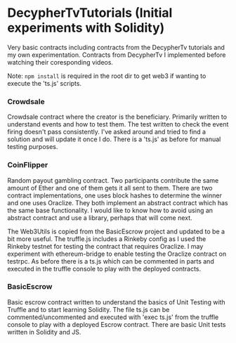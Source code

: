 # DecypherTvTutorials (Initial experiments with Solidity)

Very basic contracts including contracts from the DecypherTv tutorials and my own experimentation. Contracts from DecypherTv I implemented before watching their coresponding videos.

Note: <code>npm install</code> is required in the root dir to get web3 if wanting to execute the 'ts.js' scripts.

### Crowdsale
Crowdsale contract where the creator is the beneficiary. Primarily written to understand events and how to test them. The test written to check the event firing doesn't pass consistently. I've asked around and tried to find a solution and will update it once I do. There is a 'ts.js' as before for manual testing purposes.

### CoinFlipper
Random payout gambling contract. Two participants contribute the same amount of Ether and one of them gets it all sent to them. There are two contract implementations, one uses block hashes to determine the winner and one uses Oraclize. They both implement an abstract contract which has the same base functionality. I would like to know how to avoid using an abstract contract and use a library, perhaps that will come next.

The Web3Utils is copied from the BasicEscrow project and updated to be a bit more useful. The truffle.js includes a Rinkeby config as I used the Rinkeby testnet for testing the contract that requires Oraclize. I may experiment with ethereum-bridge to enable testing the Oraclize contract on testrpc. As before there is a ts.js which can be commented in parts and executed in the truffle console to play with the deployed contracts.

### BasicEscrow
Basic escrow contract written to understand the basics of Unit Testing with Truffle and to start learning Solidity. The file ts.js can be commented/uncommented and executed with 'exec ts.js' from the truffle console to play with a deployed Escrow contract. There are basic Unit tests written in Solidity and JS.
